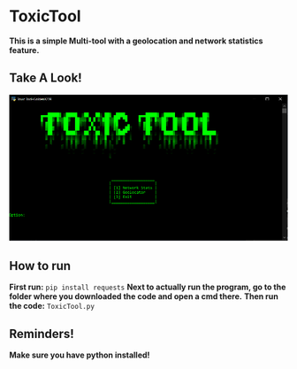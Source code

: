 # ToxicTool
**This is a simple Multi-tool with a geolocation and network statistics feature.**
## Take A Look!
![alt text](Capture.PNG)
## How to run
**First run:**
`pip install requests`
**Next to actually run the program, go to the folder where you downloaded the code and open a cmd there.**
**Then run the code:**
`ToxicTool.py`
## Reminders!
**Make sure you have python installed!**
